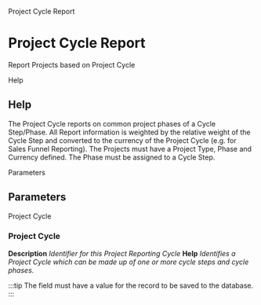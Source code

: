 
Project Cycle Report
# Project Cycle Report


Report Projects based on Project Cycle

Help
## Help

The Project Cycle reports on common project phases of a Cycle Step/Phase. All Report information is weighted by the relative weight of the Cycle Step and converted to the currency of the Project Cycle (e.g. for Sales Funnel Reporting).
The Projects must have a Project Type, Phase and Currency defined. The Phase must be assigned to a Cycle Step.

Parameters
## Parameters


Project Cycle
### Project Cycle

**Description**
 *Identifier for this Project Reporting Cycle*
**Help**
 *Identifies a Project Cycle which can be made up of one or more cycle steps and cycle phases.*

:::tip
The field must have a value for the record to be saved to the database.
:::